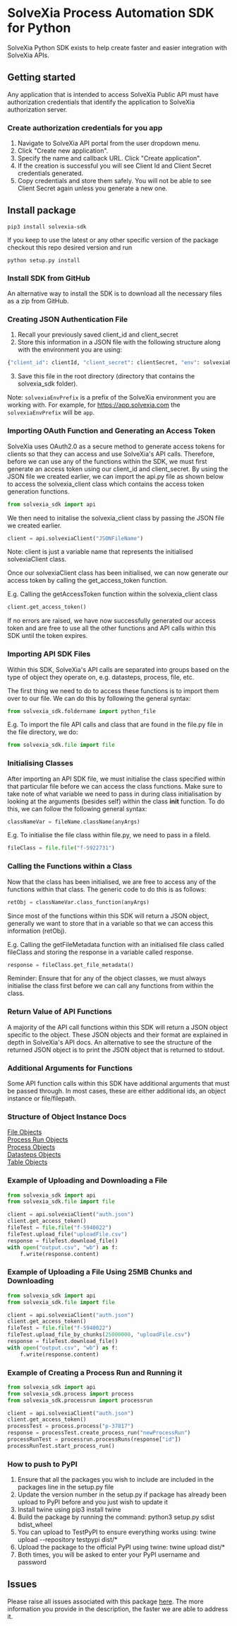 # SolveXia Process Automation SDK for Python
SolveXia Python SDK exists to help create faster and easier integration with SolveXia APIs. 

## Getting started

Any application that is intended to access SolveXia Public API must have authorization credentials that identify the application to SolveXia authorization server.

### Create authorization credentials for you app

1. Navigate to SolveXia API portal from the user dropdown menu.
2. Click "Create new application".
3. Specify the name and callback URL. Click "Create application".
4. If the creation is successful you will see Client Id and Client Secret credentials generated.
5. Copy credentials and store them safely. You will not be able to see Client Secret again unless you generate a new one.

## Install package

```shell
pip3 install solvexia-sdk
```

If you keep to use the latest or any other specific version of the package checkout this repo desired version and run

```shell
python setup.py install
```

### Install SDK from GitHub
An alternative way to install the SDK is to download all the necessary files as a zip from GitHub.

### Creating JSON Authentication File

1. Recall your previously saved client_id and client_secret
2. Store this information in a JSON file with the following structure along with the environment you are using:
```python
{"client_id": clientId, "client_secret": clientSecret, "env": solvexiaEnvPrefix}
```
3. Save this file in the root directory (directory that contains the solvexia_sdk folder).

Note: `solvexiaEnvPrefix` is a prefix of the SolveXia environment you are working with. For example, 
for https://app.solvexia.com the `solvexiaEnvPrefix` will be `app`.

### Importing OAuth Function and Generating an Access Token
SolveXia uses OAuth2.0 as a secure method to generate access tokens for clients so that they can access and use SolveXia's
API calls. Therefore, before we can use any of the functions within the SDK, we must first generate an access token using
our client_id and client_secret. By using the JSON file we created earlier, we can import the api.py file as shown below
to access the solvexia_client class which contains the access token generation functions.

```python
from solvexia_sdk import api
```

We then need to initalise the solvexia_client class by passing the JSON file we created earlier.


```python
client = api.solvexiaClient("JSONFileName")
```

Note: client is just a variable name that represents the initialised solvexiaClient class.

Once our solvexiaClient class has been initialised, we can now generate our access token by calling the get_access_token function.

E.g. Calling the getAccessToken function within the solvexia_client class
```python
client.get_access_token()
```

If no errors are raised, we have now successfully generated our access token and are free to use all the other functions and
API calls within this SDK until the token expires.

### Importing API SDK Files

Within this SDK, SolveXia's API calls are separated into groups based on the type of object they operate on, e.g. datasteps,
process, file, etc.

The first thing we need to do to access these functions is to import them over to our file.
We can do this by following the general syntax:
```python
from solvexia_sdk.foldername import python_file
```
E.g. To import the file API calls and class that are found in the file.py file in the file directory, we do:
```python
from solvexia_sdk.file import file
```

### Initialising Classes

After importing an API SDK file, we must initialise the class specified within that particular file before we can access the
class functions. Make sure to take note of what variable we need to pass in during class initialisation by looking at the 
arguments (besides self) within the class __init__ function.
To do this, we can follow the following general syntax:
```python
classNameVar = fileName.className(anyArgs)
```
E.g. To initialise the file class within file.py, we need to pass in a fileId.
```python
fileClass = file.file("f-5922731")
```

### Calling the Functions within a Class
Now that the class has been initialised, we are free to access any of the functions within that class. The generic
code to do this is as follows:
```python
retObj = classNameVar.class_function(anyArgs)
```
Since most of the functions within this SDK will return a JSON object, generally we want to store that in a variable
so that we can access this information (retObj).

E.g. Calling the getFileMetadata function with an initialised file class called fileClass and storing the response in a 
variable called response.
```python
response = fileClass.get_file_metadata()
```

Reminder: Ensure that for any of the object classes, we must always initialise the class first before we can call 
any functions from within the class.

### Return Value of API Functions
A majority of the API call functions within this SDK will return a JSON object specific to the object. These JSON objects
and their format are explained in depth in SolveXia's API docs.
An alternative to see the structure of the returned JSON object is to print the JSON object that is returned to stdout.

### Additional Arguments for Functions
Some API function calls within this SDK have additional arguments that must be passed through. In most cases, these are 
either additional ids, an object instance or file/filepath.

### Structure of Object Instance Docs
[File Objects](https://github.com/solvexia/solvexia-api-docs/blob/master/file/file_schemas.md/#upload-session)  
[Process Run Objects](https://github.com/solvexia/solvexia-api-docs/blob/master/process_runs/process_runs_schemas.md)  
[Process Objects](https://github.com/solvexia/solvexia-api-docs/blob/master/processes/schemas.md)  
[Datasteps Objects](https://github.com/solvexia/solvexia-api-docs/blob/master/steps/datastep_schemas.md)  
[Table Objects](https://github.com/solvexia/solvexia-api-docs/blob/master/tables/tables_schemas.md)  

### Example of Uploading and Downloading a File
```python
from solvexia_sdk import api
from solvexia_sdk.file import file

client = api.solvexiaClient("auth.json")
client.get_access_token()
fileTest = file.file("f-5940022")
fileTest.upload_file("uploadFile.csv")
response = fileTest.download_file()
with open("output.csv", "wb") as f:
    f.write(response.content)
```

### Example of Uploading a File Using 25MB Chunks and Downloading
```python
from solvexia_sdk import api
from solvexia_sdk.file import file

client = api.solvexiaClient("auth.json")
client.get_access_token()
fileTest = file.file("f-5940022")
fileTest.upload_file_by_chunks(25000000, "uploadFile.csv")
response = fileTest.download_file()
with open("output.csv", "wb") as f:
    f.write(response.content)
```

### Example of Creating a Process Run and Running it
```python
from solvexia_sdk import api
from solvexia_sdk.process import process
from solvexia_sdk.processrun import processrun

client = api.solvexiaClient("auth.json")
client.get_access_token()
processTest = process.process("p-37817")
response = processTest.create_process_run("newProcessRun")
processRunTest = processrun.processRuns(response["id"])
processRunTest.start_process_run()

```  

### How to push to PyPI

1. Ensure that all the packages you wish to include are included in the packages line in the setup.py file
2. Update the version number in the setup.py if package has already been upload to PyPI before and you just wish to update it
3. Install twine using pip3 install twine
4. Build the package by running the command: python3 setup.py sdist bdist_wheel
5. You can upload to TestPyPI to ensure everything works using: twine upload --repository testpypi dist/*
5. Upload the package to the official PyPI using twine: twine upload dist/*
6. Both times, you will be asked to enter your PyPI username and password

## Issues

Please raise all issues associated with this package [here](https://github.com/solvexia/solvexia-python-sdk/issues). 
The more information you provide in the description, the faster we are able to address it.
